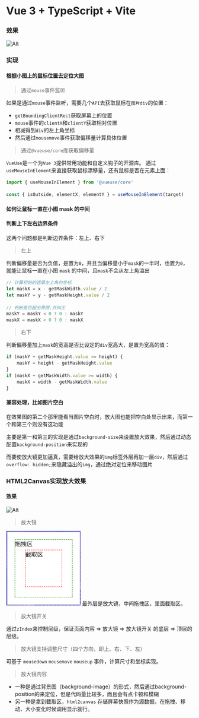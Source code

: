 # Vue 3 + TypeScript + Vite
### 效果

![Alt](https://github.com/OceanJuly/picture-magnifying-glass/blob/master/public/picture-magnifying-glass.gif)

### 实现
#### 根据小图上的鼠标位置去定位大图
> 通过`mouse`事件监听

如果是通过`mouse`事件监听，需要几个`API`去获取鼠标在`图片div`的位置：
- `getBoundingClientRect`获取屏幕上的位置
- `mouse`事件的`clientX`和`clientY`获取相对位置
- 相减得到`div`的左上角坐标
- 然后通过`mousemove`事件获取偏移量计算具体位置

> 通过`@vueuse/core`库获取偏移量

`VueUse`是一个为`Vue 3`提供常用功能和自定义钩子的开源库。
通过`useMouseInElement`来直接获取鼠标漂移量，还有鼠标是否在元素上面：
```ts
import { useMouseInElement } from '@vueuse/core'

const { isOutside, elementX, elementY } = useMouseInElement(target)
```

#### 如何让鼠标一直在小图 mask 的中间
#### 判断上下左右边界条件
这两个问题都是判断边界条件：左上、右下
> 左上

判断偏移量是否为负值，是置为`0`，并且当偏移量小于`mask`的一半时，也置为`0`，就能让鼠标一直在小图 `mask` 的中间，且`mask`不会从左上角溢出
```ts
// 计算初始的遮罩左上角的坐标
let maskX = x - getMaskWidth.value / 2
let maskY = y - getMaskHeight.value / 2

// 判断是否超出界限,并纠正
maskY = maskY < 0 ? 0 : maskY
maskX = maskX < 0 ? 0 : maskX
```

> 右下

判断偏移量加上`mask`的宽高是否比设定的`div`宽高大，是置为宽高的值：
```ts
if (maskY + getMaskHeight.value >= height) {
    maskY = height - getMaskHeight.value
}
if (maskX + getMaskWidth.value >= width) {
    maskX = width - getMaskWidth.value
}
```

#### 兼容处理，比如图片空白
在效果图的第二个那里能看当图片空白时，放大图也能把空白处显示出来，而第一个和第三个则没有这功能

主要是第一和第三的实现是通过`background-size`来设置放大效果，然后通过动态配置`background-position`来实现的

而要使放大镜更加逼真，需要给放大效果的`img`标签外层再加一层`div`，然后通过`overflow: hidden;`来隐藏溢出的`img`，通过绝对定位来移动图片

### HTML2Canvas实现放大效果

#### 效果
![Alt](https://github.com/OceanJuly/picture-magnifying-glass/blob/master/public/video_preview.png)

> 放大镜

![Alt](https://github.com/OceanJuly/picture-magnifying-glass/blob/master/public/preview1.png)
最外层是放大镜，中间拖拽区，里面截取区。

> 放大镜开关

通过`zIndex`来控制层级，保证页面内容 => 放大镜 => 放大镜开关 的底层 => 顶层的层级。

> 放大镜支持调整尺寸（四个方向，即上、右、下、左）

可基于 `mousedown` `mousemove` `mouseup` 事件，计算尺寸和坐标实现。

> 放大镜内容

- 一种是通过背景图（background-image）的形式，然后通过background-position的来定位，但是代码量比较多，而且会有点卡顿和模糊
- 另一种是拿到截取区，`html2canvas` 存储屏幕快照作为源数据，在拖拽、移动、大小变化时候调用显示就行。